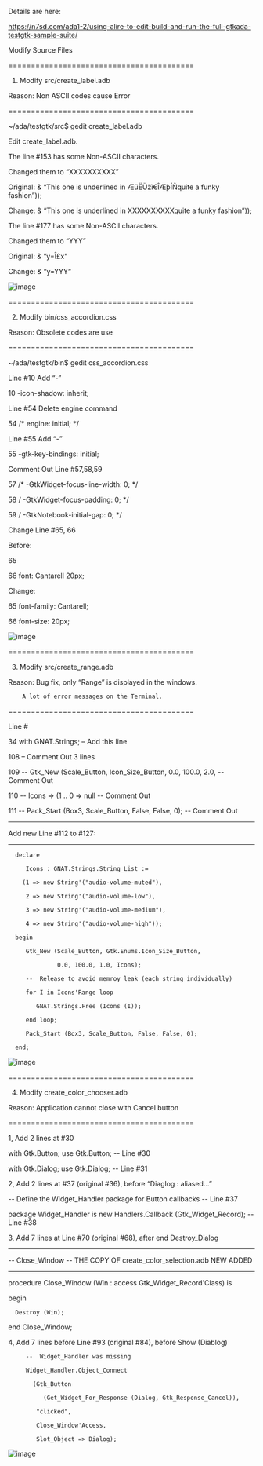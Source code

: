 
Details are here:

https://n7sd.com/ada1-2/using-alire-to-edit-build-and-run-the-full-gtkada-testgtk-sample-suite/



Modify Source Files

=========================================
1. Modify src/create_label.adb
   
Reason: Non ASCII codes cause Error

=========================================

~/ada/testgtk/src$ gedit create_label.adb

Edit create_label.adb.

The line #153 has some Non-ASCII characters. 

Changed them to “XXXXXXXXXX”

Original: & “This one is underlined in ÆüËÜžì€ÎÆþÍÑquite a funky fashion”));

Change: & “This one is underlined in XXXXXXXXXXquite a funky fashion”));

The line #177 has some Non-ASCII characters. 

Changed them to “YYY”

Original: & “y=Î£x“

Change: & “y=YYY“


![image](https://github.com/user-attachments/assets/f3b6d263-56dd-456d-9fd1-d4d847d14ae5)



=========================================

2. Modify bin/css_accordion.css

Reason: Obsolete codes are use

=========================================

~/ada/testgtk/bin$ gedit css_accordion.css

Line #10 Add “-”

10 -icon-shadow: inherit;

Line #54 Delete engine command

54 /* engine: initial; */

Line #55 Add “-”

55 -gtk-key-bindings: initial;

Comment Out Line #57,58,59

57 /* -GtkWidget-focus-line-width: 0; */

58 / -GtkWidget-focus-padding: 0; */

59 / -GtkNotebook-initial-gap: 0; */

Change Line #65, 66

Before:

65

66 font: Cantarell 20px;

Change:

65 font-family: Cantarell;

66 font-size: 20px;


![image](https://github.com/user-attachments/assets/df011bbf-3842-4d55-9566-27729f534719)



=========================================

3. Modify src/create_range.adb
   
Reason: Bug fix, only “Range” is displayed in the windows.

        A lot of error messages on the Terminal.

=========================================

Line #

34   with GNAT.Strings;  –  Add this line

108 –  Comment Out 3 lines

109 --    Gtk_New (Scale_Button, Icon_Size_Button, 0.0, 100.0, 2.0,  --  Comment Out

110 --             Icons => (1 .. 0 => null                          --  Comment Out 

111 --    Pack_Start (Box3, Scale_Button, False, False, 0);          --  Comment Out



----------------------

 Add new Line #112 to #127:
 
----------------------

      declare
      
         Icons : GNAT.Strings.String_List := 
         
        (1 => new String'("audio-volume-muted"),
        
         2 => new String'("audio-volume-low"),
         
         3 => new String'("audio-volume-medium"),
         
         4 => new String'("audio-volume-high"));
         
      begin
      
         Gtk_New (Scale_Button, Gtk.Enums.Icon_Size_Button,
         
                  0.0, 100.0, 1.0, Icons);
                  
         --  Release to avoid memroy leak (each string individually)
         
         for I in Icons'Range loop
         
            GNAT.Strings.Free (Icons (I));
            
         end loop;         
         
         Pack_Start (Box3, Scale_Button, False, False, 0);   
         
      end;  

![image](https://github.com/user-attachments/assets/46f51624-f8f5-4d67-8228-795abc614f41)



=========================================

4. Modify create_color_chooser.adb
   
Reason: Application cannot close with Cancel button

=========================================

1, Add 2 lines at #30 

with Gtk.Button;   use Gtk.Button;     --  Line #30

with Gtk.Dialog;   use Gtk.Dialog;     --  Line #31

2, Add 2 lines at #37 (original #36), before “Diaglog : aliased…”

   --  Define the Widget_Handler package for Button callbacks            --  Line #37
   
   package Widget_Handler is new Handlers.Callback (Gtk_Widget_Record);  -- Line #38   


3, Add 7 lines at Line #70 (original #68), after end Destroy_Dialog

   ------------------
   
   --  Close_Window --    THE COPY OF create_color_selection.adb NEW ADDED
   
   ------------------
   
   procedure Close_Window (Win : access Gtk_Widget_Record'Class) is
   
   begin
   
      Destroy (Win);
      
   end Close_Window;   
   
4, Add 7 lines before Line #93 (original #84), before Show (Diablog)

         --  Widget_Handler was missing    
         
         Widget_Handler.Object_Connect
         
           (Gtk_Button
           
              (Get_Widget_For_Response (Dialog, Gtk_Response_Cancel)),
              
            "clicked",
            
            Close_Window'Access,
            
            Slot_Object => Dialog);     

![image](https://github.com/user-attachments/assets/f31305a2-e479-46a1-812e-575aea7f6244)


